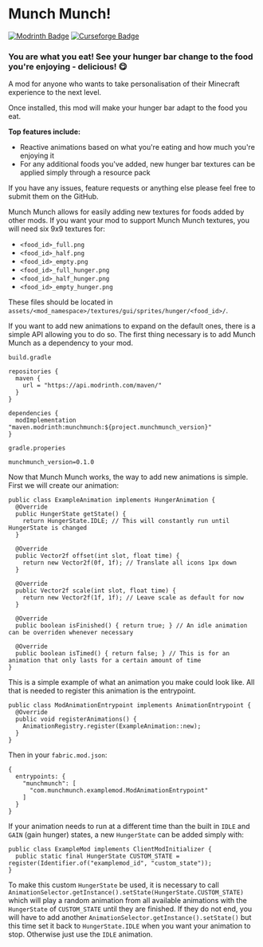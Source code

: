# Munch Munch!

[![Modrinth Badge](https://img.shields.io/badge/curseforge-gray?logo=curseforge)](https://www.curseforge.com/minecraft/mc-mods/munchmunch)
[![Curseforge Badge](https://img.shields.io/badge/modrinth-gray?logo=modrinth)](https://www.modrinth.com/mod/munchmunch)
### You are what you eat! See your hunger bar change to the food you're enjoying - delicious! 😋

A mod for anyone who wants to take personalisation of their Minecraft experience to the next level.

Once installed, this mod will make your hunger bar adapt to the food you eat.

**Top features include:**
 - Reactive animations based on what you're eating and how much you're enjoying it
- For any additional foods you've added, new hunger bar textures can be applied simply through a resource pack

If you have any issues, feature requests or anything else please feel free to submit them on the GitHub.


Munch Munch allows for easily adding new textures for foods added by other mods. If you want your mod to support Munch Munch textures, you will need six 9x9 textures for:
 - `<food_id>_full.png`
 - `<food_id>_half.png`
 - `<food_id>_empty.png`
 - `<food_id>_full_hunger.png`
 - `<food_id>_half_hunger.png`
 - `<food_id>_empty_hunger.png`

These files should be located in `assets/<mod_namespace>/textures/gui/sprites/hunger/<food_id>/`.

If you want to add new animations to expand on the default ones, there is a simple API allowing you to do so. The first thing necessary is to add Munch Munch as a dependency to your mod.

`build.gradle`
```
repositories {
  maven {
    url = "https://api.modrinth.com/maven/"
  }
}

dependencies {
  modImplementation "maven.modrinth:munchmunch:${project.munchmunch_version}"
}
```
`gradle.properies`
```
munchmunch_version=0.1.0
```
Now that Munch Munch works, the way to add new animations is simple. First we will create our animation:

```
public class ExampleAnimation implements HungerAnimation {
  @Override
  public HungerState getState() {
    return HungerState.IDLE; // This will constantly run until HungerState is changed
  }

  @Override
  public Vector2f offset(int slot, float time) {
    return new Vector2f(0f, 1f); // Translate all icons 1px down
  }

  @Override
  public Vector2f scale(int slot, float time) {
    return new Vector2f(1f, 1f); // Leave scale as default for now
  }

  @Override
  public boolean isFinished() { return true; } // An idle animation can be overriden whenever necessary

  @Override
  public boolean isTimed() { return false; } // This is for an animation that only lasts for a certain amount of time
}
```

This is a simple example of what an animation you make could look like. All that is needed to register this animation is the entrypoint.

```
public class ModAnimationEntrypoint implements AnimationEntrypoint {
  @Override
  public void registerAnimations() {
    AnimationRegistry.register(ExampleAnimation::new);
  }
}
```

Then in your `fabric.mod.json`:
```
{
  entrypoints: {
    "munchmunch": [
      "com.munchmunch.examplemod.ModAnimationEntrypoint"
    ]
  }
}
```

If your animation needs to run at a different time than the built in `IDLE` and `GAIN` (gain hunger) states, a new `HungerState` can be added simply with:

```
public class ExampleMod implements ClientModInitializer {
  public static final HungerState CUSTOM_STATE = register(Identifier.of("examplemod_id", "custom_state"));
}
```

To make this custom `HungerState` be used, it is necessary to call `AnimationSelector.getInstance().setState(HungerState.CUSTOM_STATE)` which will play a random animation from all available animations with the `HungerState` of `CUSTOM_STATE` until they are finished. If they do not end, you will have to add another `AnimationSelector.getInstance().setState()` but this time set it back to `HungerState.IDLE` when you want your animation to stop. Otherwise just use the `IDLE` animation.
